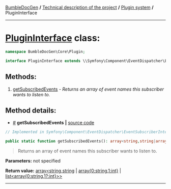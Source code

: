 <!-- {% raw %} -->
<embed> <a href="/docs/readme.md">BumbleDocGen</a> <b>/</b> <a href="/docs/tech/readme.md">Technical description of the project</a> <b>/</b> <a href="/docs/tech/4.pluginSystem/readme.md">Plugin system</a> <b>/</b> PluginInterface<hr> </embed>

<h1>
    <a href="https://github.com/bumble-tech/bumble-doc-gen/blob/master/src/Core/Plugin/PluginInterface.php#L9">PluginInterface</a> class:
</h1>





```php
namespace BumbleDocGen\Core\Plugin;

interface PluginInterface extends \\Symfony\Component\EventDispatcher\EventSubscriberInterface implements \Symfony\Component\EventDispatcher\EventSubscriberInterface
```









<h2>Methods:</h2>

<ol>
<li>
    <a href="#mgetsubscribedevents">getSubscribedEvents</a>
    - <i>Returns an array of event names this subscriber wants to listen to.</i></li>
</ol>







<h2>Method details:</h2>

<div class='method_description-block'>

<ul>
<li><a name="mgetsubscribedevents" href="#mgetsubscribedevents">#</a>
 <b>getSubscribedEvents</b>
    <b>|</b> <a href="https://github.com/bumble-tech/bumble-doc-gen/blob/master/vendor/symfony/event-dispatcher/EventSubscriberInterface.php#L48">source code</a></li>
</ul>

```php
// Implemented in Symfony\Component\EventDispatcher\EventSubscriberInterface

public static function getSubscribedEvents(): array<string,string|array{0:string,1:int}|list<array{0:string,1?:int}>>;
```

<blockquote>Returns an array of event names this subscriber wants to listen to.</blockquote>

<b>Parameters:</b> not specified

<b>Return value:</b> <a href='https://www.php.net/manual/en/language.types.array.php'>array<string,string</a> | <a href='https://www.php.net/manual/en/language.types.array.php'>array{0:string,1:int}</a> | <a href='https://www.php.net/manual/en/language.types.array.php'>list<array{0:string,1?:int}>></a>


</div>
<hr>

<!-- {% endraw %} -->